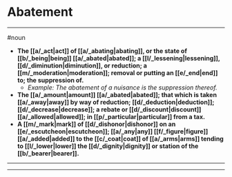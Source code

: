 # Abatement
---
#noun
- **The [[a/_act|act]] of [[a/_abating|abating]], or the state of [[b/_being|being]] [[a/_abated|abated]]; a [[l/_lessening|lessening]], [[d/_diminution|diminution]], or reduction; a [[m/_moderation|moderation]]; removal or putting an [[e/_end|end]] to; the suppression of.**
	- _Example: The abatement of a nuisance is the suppression thereof._
- **The [[a/_amount|amount]] [[a/_abated|abated]]; that which is taken [[a/_away|away]] by way of reduction; [[d/_deduction|deduction]]; [[d/_decrease|decrease]]; a rebate or [[d/_discount|discount]] [[a/_allowed|allowed]]; in [[p/_particular|particular]] from a tax.**
- **A [[m/_mark|mark]] of [[d/_dishonor|dishonor]] on an [[e/_escutcheon|escutcheon]]; [[a/_any|any]] [[f/_figure|figure]] [[a/_added|added]] to the [[c/_coat|coat]] of [[a/_arms|arms]] tending to [[l/_lower|lower]] the [[d/_dignity|dignity]] or station of the [[b/_bearer|bearer]].**
---
---
